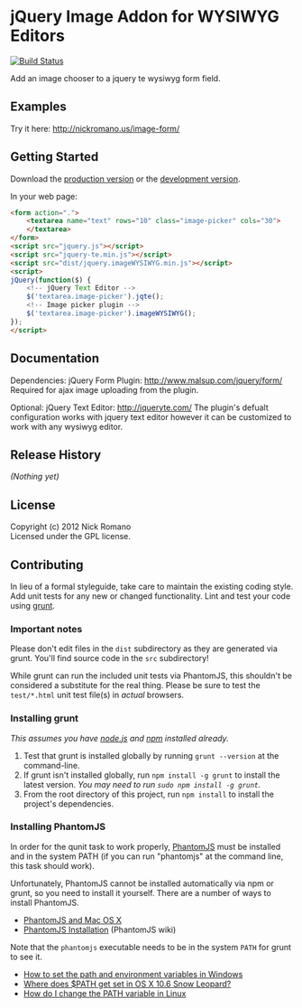 # jQuery Image Addon for WYSIWYG Editors
[![Build Status](https://secure.travis-ci.org/nickromano/jquery.imageWYSIWYG.png)](http://travis-ci.org/nickromano/jquery.imageWYSIWYG)

Add an image chooser to a jquery te wysiwyg form field.

## Examples
Try it here:
http://nickromano.us/image-form/

## Getting Started
Download the [production version][min] or the [development version][max].

[min]: https://raw.github.com/nickromano/jquery.imageWYSIWYG/master/dist/jquery.imageWYSIWYG.min.js
[max]: https://raw.github.com/nickromano/jquery.imageWYSIWYG/master/dist/jquery.imageWYSIWYG.js

In your web page:

```html
<form action=".">
    <textarea name="text" rows="10" class="image-picker" cols="30">
    </textarea>
</form>
<script src="jquery.js"></script>
<script src="jquery-te.min.js"></script>
<script src="dist/jquery.imageWYSIWYG.min.js"></script>
<script>
jQuery(function($) {
    <!-- jQuery Text Editor -->
    $('textarea.image-picker').jqte();
    <!-- Image picker plugin -->
    $('textarea.image-picker').imageWYSIWYG();
});
</script>
```

## Documentation
Dependencies:
jQuery Form Plugin: http://www.malsup.com/jquery/form/
Required for ajax image uploading from the plugin.

Optional:
jQuery Text Editor: http://jqueryte.com/
The plugin's defualt configuration works with jquery text editor however
it can be customized to work with any wysiwyg editor.

## Release History
_(Nothing yet)_

## License
Copyright (c) 2012 Nick Romano  
Licensed under the GPL license.

## Contributing
In lieu of a formal styleguide, take care to maintain the existing coding style. Add unit tests for any new or changed functionality. Lint and test your code using [grunt](https://github.com/cowboy/grunt).

### Important notes
Please don't edit files in the `dist` subdirectory as they are generated via grunt. You'll find source code in the `src` subdirectory!

While grunt can run the included unit tests via PhantomJS, this shouldn't be considered a substitute for the real thing. Please be sure to test the `test/*.html` unit test file(s) in _actual_ browsers.

### Installing grunt
_This assumes you have [node.js](http://nodejs.org/) and [npm](http://npmjs.org/) installed already._

1. Test that grunt is installed globally by running `grunt --version` at the command-line.
1. If grunt isn't installed globally, run `npm install -g grunt` to install the latest version. _You may need to run `sudo npm install -g grunt`._
1. From the root directory of this project, run `npm install` to install the project's dependencies.

### Installing PhantomJS

In order for the qunit task to work properly, [PhantomJS](http://www.phantomjs.org/) must be installed and in the system PATH (if you can run "phantomjs" at the command line, this task should work).

Unfortunately, PhantomJS cannot be installed automatically via npm or grunt, so you need to install it yourself. There are a number of ways to install PhantomJS.

* [PhantomJS and Mac OS X](http://ariya.ofilabs.com/2012/02/phantomjs-and-mac-os-x.html)
* [PhantomJS Installation](http://code.google.com/p/phantomjs/wiki/Installation) (PhantomJS wiki)

Note that the `phantomjs` executable needs to be in the system `PATH` for grunt to see it.

* [How to set the path and environment variables in Windows](http://www.computerhope.com/issues/ch000549.htm)
* [Where does $PATH get set in OS X 10.6 Snow Leopard?](http://superuser.com/questions/69130/where-does-path-get-set-in-os-x-10-6-snow-leopard)
* [How do I change the PATH variable in Linux](https://www.google.com/search?q=How+do+I+change+the+PATH+variable+in+Linux)
